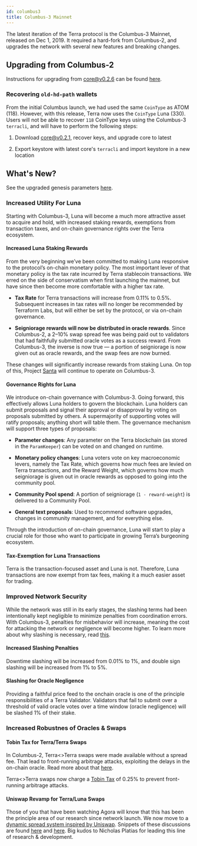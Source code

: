 ```yaml
---
id: columbus3
title: Columbus-3 Mainnet
---
```


The latest iteration of the Terra protocol is the Columbus-3 Mainnet, released on Dec 1, 2019. It required a hard-fork from Columbus-2, and upgrades the network with several new features and breaking changes.

## Upgrading from Columbus-2

Instructions for upgrading from core@v0.2.6 can be found [here](https://github.com/terra-project/launch/wiki/Columbus-3-Upgrade-Instructions).

### Recovering `old-hd-path` wallets

From the initial Columbus launch, we had used the same `CoinType` as ATOM (118). However, with this release, Terra now uses the `CoinType` Luna (330). Users will not be able to recover `118` CoinType keys using the Columbus-3 `terracli`, and will have to perform the following steps:

1. Download core@v0.2.1,  recover keys, and upgrade core to latest

2. Export keystore with latest core's `terracli` and import keystore in a new location

## What's New?

See the upgraded genesis parameters [here](https://github.com/terra-project/launch/tree/master/columbus-3).

### Increased Utility For Luna

Starting with Columbus-3, Luna will become a much more attractive asset to acquire and hold, with increased staking rewards, exemptions from transaction taxes, and on-chain governance rights over the Terra ecosystem.

#### Increased Luna Staking Rewards

From the very beginning we’ve been committed to making Luna responsive to the protocol’s on-chain monetary policy. The most important lever of that monetary policy is the tax rate incurred by Terra stablecoin transactions. We erred on the side of conservatism when first launching the mainnet, but have since then become more comfortable with a higher tax rate.

- **Tax Rate** for Terra transactions will increase from 0.11% to 0.5%. Subsequent increases in tax rates will no longer be recommended by Terraform Labs, but will either be set by the protocol, or via on-chain governance.

- **Seigniorage rewards will now be distributed in oracle rewards**. Since Columbus-2, a 2–10% swap spread fee was being paid out to validators that had faithfully submitted oracle votes as a success reward. From Columbus-3, the inverse is now true — a portion of seigniorage is now given out as oracle rewards, and the swap fees are now burned.


These changes will significantly increase rewards from staking Luna. On top of this, Project [Santa](https://github.com/terra-project/santa) will continue to operate on Columbus-3.

#### Governance Rights for Luna

We introduce on-chain governance with Columbus-3. Going forward, this effectively allows Luna holders to govern the blockchain. Luna holders can submit proposals and signal their approval or disapproval by voting on proposals submitted by others. A supermajority of supporting votes will ratify proposals; anything short will table them. The governance mechanism will support three types of proposals:

- **Parameter changes**: Any parameter on the Terra blockchain (as stored in the `ParamKeeper`) can be voted on and changed on runtime.

- **Monetary policy changes**: Luna voters vote on key macroeconomic levers, namely the Tax Rate, which governs how much fees are levied on Terra transactions, and the Reward Weight, which governs how much seigniorage is given out in oracle rewards as opposed to going into the community pool.

- **Community Pool spend**: A portion of seigniorage (`1 - reward-weight`) is delivered to a Community Pool.

- **General text proposals**: Used to recommend software upgrades, changes in community management, and for everything else.

Through the introduction of on-chain governance, Luna will start to play a crucial role for those who want to participate in growing Terra’s burgeoning ecosystem.

#### Tax-Exemption for Luna Transactions

Terra is the transaction-focused asset and Luna is not. Therefore, Luna transactions are now exempt from tax fees, making it a much easier asset for trading.

### Improved Network Security

While the network was still in its early stages, the slashing terms had been intentionally kept negligible to minimize penalties from coordination errors. With Columbus-3, penalties for misbehavior will increase, meaning the cost for attacking the network or negligence will become higher. To learn more about why slashing is necessary, read [this](https://medium.com/@VitalikButerin/minimal-slashing-conditions-20f0b500fc6c).

#### Increased Slashing Penalties

Downtime slashing will be increased from 0.01% to 1%, and double sign slashing will be increased from 1% to 5%.

#### Slashing for Oracle Negligence

Providing a faithful price feed to the onchain oracle is one of the principle responsibilities of a Terra Validator. Validators that fail to submit over a threshold of valid oracle votes over a time window (oracle negligence) will be slashed 1% of their stake.

### Increased Robustnes of Oracles & Swaps

#### Tobin Tax for Terra/Terra Swaps

In Columbus-2, Terra<>Terra swaps were made available without a spread fee. That lead to front-running arbitrage attacks, exploiting the delays in the on-chain oracle. Read more about that [here](https://medium.com/terra-money/on-swap-fees-the-greedy-and-the-wise-b967f0c8914e).

Terra<>Terra swaps now charge a [Tobin Tax](https://en.wikipedia.org/wiki/Tobin_tax) of 0.25% to prevent front-running arbitrage attacks.

#### Uniswap Revamp for Terra/Luna Swaps

Those of you that have been watching Agora will know that this has been the principle area of our research since network launch. We now move to a [dynamic spread system inspired by Uniswap](https://github.com/terra-project/core/issues/226). Snippets of these discussions are found [here](https://medium.com/terra-money/survey-of-automated-market-making-algorithms-951f91ce727a) and [here](https://agora.terra.money/t/oracle-revamp-proposal-for-columbus-3/84/4). Big kudos to Nicholas Platias for leading this line of research & development.
